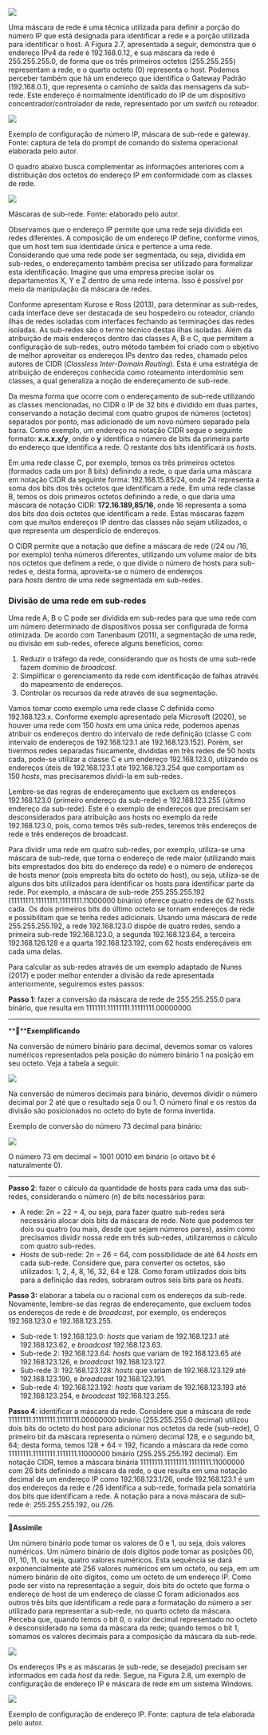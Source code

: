 [![](https://ampli-images.s3.amazonaws.com/production/441ebbed-9f24-4dc7-8193-c5ee3ef8267e/original)](https://ampli-images.s3.amazonaws.com/production/441ebbed-9f24-4dc7-8193-c5ee3ef8267e/original)

Uma máscara de rede é uma técnica utilizada para definir a porção do número IP que está designada para identificar a rede e a porção utilizada para identificar o host. A Figura 2.7, apresentada a seguir, demonstra que o endereço IPv4 da rede é 192.168.0.12, e sua máscara da rede é 255.255.255.0, de forma que os três primeiros octetos (255.255.255) representam a rede, e o quarto octeto (0) representa o host. Podemos perceber também que há um endereço que identifica o Gateway Padrão (192.168.0.1), que representa o caminho de saída das mensagens da sub-rede. Este endereço é normalmente identificado do IP de um dispositivo concentrador/controlador de rede, representado por um _switch_ ou roteador.

[![](https://ampli-images.s3.amazonaws.com/production/3b112795-f37b-4d71-9652-011a846c9740/original)](https://ampli-images.s3.amazonaws.com/production/3b112795-f37b-4d71-9652-011a846c9740/original)

Exemplo de configuração de número IP, máscara de sub-rede e gateway. Fonte: captura de tela do prompt de comando do sistema operacional elaborada pelo autor.

O quadro abaixo busca complementar as informações anteriores com a distribuição dos octetos do endereço IP em conformidade com as classes de rede.

[![](https://ampli-images.s3.amazonaws.com/production/bb4249fe-9dda-445a-8f50-1ac183b2dccb/original)](https://ampli-images.s3.amazonaws.com/production/bb4249fe-9dda-445a-8f50-1ac183b2dccb/original)

Máscaras de sub-rede. Fonte: elaborado pelo autor.

Observamos que o endereço IP permite que uma rede seja dividida em redes diferentes. A composição de um endereço IP define, conforme vimos, que um host tem sua identidade única e pertence a uma rede. Considerando que uma rede pode ser segmentada, ou seja, dividida em sub-redes, o endereçamento também precisa ser utilizado para formalizar esta identificação. Imagine que uma empresa precise isolar os departamentos X, Y e Z dentro de uma rede interna. Isso é possível por meio da manipulação da máscara de redes.

Conforme apresentam Kurose e Ross (2013), para determinar as sub-redes, cada interface deve ser destacada de seu hospedeiro ou roteador, criando ilhas de redes isoladas com interfaces fechando as terminações das redes isoladas. As sub-redes são o termo técnico destas ilhas isoladas. Além da atribuição de mais endereços dentro das classes A, B e C, que permitem a configuração de sub-redes, outro método também foi criado com o objetivo de melhor aproveitar os endereços IPs dentro das redes, chamado pelos autores de CIDR (_Classless Inter-Domain Routing_). Esta é uma estratégia de atribuição de endereços conhecida como roteamento interdomínio sem classes, a qual generaliza a noção de endereçamento de sub-rede.

Da mesma forma que ocorre com o endereçamento de sub-rede utilizando as classes mencionadas, no CIDR o IP de 32 bits é dividido em duas partes, conservando a notação decimal com quatro grupos de números (octetos) separados por ponto, mas adicionado de um novo número separado pela barra. Como exemplo, um endereço na notação CIDR segue o seguinte formato: **x.x.x.x/y**, onde o **y** identifica o número de bits da primeira parte do endereço que identifica a rede. O restante dos bits identificará os _hosts_.

Em uma rede classe C, por exemplo, temos os três primeiros octetos (formados cada um por 8 bits) definindo a rede, o que daria uma máscara em notação CIDR da seguinte forma: 192.168.15.85/24, onde 24 representa a soma dos bits dos três octetos que identificam a rede. Em uma rede classe B, temos os dois primeiros octetos definindo a rede, o que daria uma máscara de notação CIDR: **172.16.189,85/16**, onde 16 representa a soma dos bits dos dois octetos que identificam a rede. Estas máscaras fazem com que muitos endereços IP dentro das classes não sejam utilizados, o que representa um desperdício de endereços.

O CIDR permite que a notação que define a máscara de rede (/24 ou /16, por exemplo) tenha números diferentes, utilizando um volume maior de bits nos octetos que definem a rede, o que divide o número de hosts para sub-redes e, desta forma, aproveita-se o número de endereços para _hosts_ dentro de uma rede segmentada em sub-redes.

### **Divisão de uma rede em sub-redes**

Uma rede A, B o C pode ser dividida em sub-redes para que uma rede com um número determinado de dispositivos possa ser configurada de forma otimizada. De acordo com Tanenbaum (2011), a segmentação de uma rede, ou divisão em sub-redes, oferece alguns benefícios, como:

1. Reduzir o tráfego da rede, considerando que os hosts de uma sub-rede fazem domínio de _broadcast_.
2. Simplificar o gerenciamento da rede com identificação de falhas através do mapeamento de endereços.
3. Controlar os recursos da rede através de sua segmentação.

Vamos tomar como exemplo uma rede classe C definida como 192.168.123.x. Conforme exemplo apresentado pela Microsoft (2020), se houver uma rede com 150 _hosts_ em uma única rede, podemos apenas atribuir os endereços dentro do intervalo de rede definição (classe C com intervalo de endereços de 192.168.123.1 até 192.168.123.152). Porém, ser tivermos redes separadas fisicamente, divididas em três redes de 50 hosts cada, pode-se utilizar a classe C e um endereço 192.168.123.0, utilizando os endereços úteis de 192.168.123.1 até 192.168.123.254 que comportam os 150 _hosts_, mas precisaremos dividi-la em sub-redes.

Lembre-se das regras de endereçamento que excluem os endereços 192.168.123.0 (primeiro endereço da sub-rede) e 192.168.123.255 (último endereço da sub-rede). Este é o exemplo de endereços que precisam ser desconsiderados para atribuição aos hosts no exemplo da rede 192.168.123.0, pois, como temos três sub-redes, teremos três endereços de rede e três endereços de broadcast.

Para dividir uma rede em quatro sub-redes, por exemplo, utiliza-se uma máscara de sub-rede, que torna o endereço de rede maior (utilizando mais bits emprestados dos bits do endereço da rede) e o número de endereços de hosts menor (pois empresta bits do octeto do host), ou seja, utiliza-se de alguns dos bits utilizados para identificar os hosts para identificar parte da rede. Por exemplo, a máscara de sub-rede 255.255.255.192 (11111111.11111111.11111111.11000000 binário) oferece quatro redes de 62 hosts cada. Os dois primeiros bits do último octeto se tornam endereços de rede e possibilitam que se tenha redes adicionais. Usando uma máscara de rede 255.255.255.192, a rede 192.168.123.0 dispõe de quatro redes, sendo a primeira sub-rede 192.168.123.0, a segunda 192.168.123.64, a terceira 192.168.126.128 e a quarta 192.168.123.192, com 62 hosts endereçáveis em cada uma delas.

Para calcular as sub-redes através de um exemplo adaptado de Nunes (2017) e poder melhor entender a divisão da rede apresentada anteriormente, seguiremos estes passos:

**Passo 1**: fazer a conversão da máscara de rede de 255.255.255.0 para binário, que resulta em 1111111.11111111.11111111.00000000.

______

**📝****Exemplificando**

Na conversão de número binário para decimal, devemos somar os valores numéricos representados pela posição do número binário 1 na posição em seu octeto. Veja a tabela a seguir.

[![](https://ampli-images.s3.amazonaws.com/production/e348e9ea-54ae-40ac-a8bb-a66f2245add2/original)](https://ampli-images.s3.amazonaws.com/production/e348e9ea-54ae-40ac-a8bb-a66f2245add2/original)

Na conversão de números decimais para binário, devemos dividir o número decimal por 2 até que o resultado seja 0 ou 1. O número final e os restos da divisão são posicionados no octeto do byte de forma invertida.

Exemplo de conversão do número 73 decimal para binário:

[![](https://ampli-images.s3.amazonaws.com/production/28a8d602-200c-40d2-8058-c9495aaceb06/original)](https://ampli-images.s3.amazonaws.com/production/28a8d602-200c-40d2-8058-c9495aaceb06/original)

O número 73 em decimal = 1001 0010 em binário (o oitavo bit é naturalmente 0).

______

**Passo 2**: fazer o cálculo da quantidade de hosts para cada uma das sub-redes, considerando o número (n) de bits necessários para:

- A rede: 2n = 22 = 4, ou seja, para fazer quatro sub-redes será necessário alocar dois bits da máscara de rede. Note que podemos ter dois ou quatro (ou mais, desde que sejam números pares), assim como precisamos dividir nossa rede em três sub-redes, utilizaremos o cálculo com quatro sub-redes.
- _Hosts_ de sub-rede: 2n = 26 = 64, com possibilidade de até 64 _hosts_ em cada sub-rede. Considere que, para converter os octetos, são utilizados: 1, 2, 4, 8, 16, 32, 64 e 128. Como foram utilizados dois bits para a definição das redes, sobraram outros seis bits para os _hosts_.

**Passo 3:** elaborar a tabela ou o racional com os endereços da sub-rede. Novamente, lembre-se das regras de endereçamento, que excluem todos os endereços de rede e de _broadcast_, por exemplo, os endereços 192.168.123.0 e 192.168.123.255.

- Sub-rede 1: 192.168.123.0: _hosts_ que variam de 192.168.123.1 até 192.168.123.62, e _broadcast_ 192.168.123.63.
- Sub-rede 2: 192.168.123.64: _hosts_ que variam de 192.168.123.65 até 192.168.123.126, e _broadcast_ 192.168.123.127.
- Sub-rede 3: 192.168.123.128: _hosts_ que variam de 192.168.123.129 até 192.168.123.190, e _broadcast_ 192.168.123.191.
- Sub-rede 4: 192.168.123.192: _hosts_ que variam de 192.168.123.193 até 192.168.123.254, e _broadcast_ 192.168.123.255.

**Passo 4**: identificar a máscara da rede. Considere que a máscara de rede 11111111.11111111.11111111.00000000 binário (255.255.255.0 decimal) utilizou dois bits do octeto do host para adicionar nos octetos da rede (sub-rede), O primeiro bit da máscara representa o número decimal 128, e o segundo bit, 64; desta forma, temos 128 + 64 = 192, ficando a máscara da rede como 11111111.11111111.1111111.11000000 binário (255.255.255.192 decimal). Em notação CIDR, temos a máscara binária 11111111.11111111.11111111.11000000 com 26 bits definindo a máscara da rede, o que resulta em uma notação decimal de um endereço IP como 192.168.123.1/26, onde 192.168.123.1 é um dos endereços da rede e /26 identifica a sub-rede, formada pela somatória dos bits que identificam a rede. A notação para a nova máscara de sub-rede é: 255.255.255.192, ou /26.

______

**🔁Assimile**

Um número binário pode tomar os valores de 0 e 1, ou seja, dois valores numéricos. Um número binário de dois dígitos pode tomar as posições 00, 01, 10, 11, ou seja, quatro valores numéricos. Esta sequência se dará exponencialmente até 256 valores numéricos em um octeto, ou seja, em um número binário de oito dígitos, como um octeto de um endereço IP. Como pode ser visto na representação a seguir, dois bits do octeto que forma o endereço de host de um endereço de classe C foram adicionados aos outros três bits que identificam a rede para a formatação do número a ser utilizado para representar a sub-rede, no quarto octeto da máscara. Perceba que, quando temos o bit 0, o valor decimal representado no octeto é desconsiderado na soma da máscara da rede; quando temos o bit 1, somamos os valores decimais para a composição da máscara da sub-rede.

[![](https://ampli-images.s3.amazonaws.com/production/8d9e02bc-92d0-491f-8158-927e75adb8a8/original)](https://ampli-images.s3.amazonaws.com/production/8d9e02bc-92d0-491f-8158-927e75adb8a8/original)

Os endereços IPs e as máscaras (e sub-rede, se desejado) precisam ser informados em cada _host_ da rede. Segue, na Figura 2.8, um exemplo de configuração de endereço IP e máscara de rede em um sistema Windows.

[![](https://ampli-images.s3.amazonaws.com/production/8aab1393-cf4a-4520-8d72-b301452b5b4e/original)](https://ampli-images.s3.amazonaws.com/production/8aab1393-cf4a-4520-8d72-b301452b5b4e/original)

Exemplo de configuração de endereço IP. Fonte: captura de tela elaborada pelo autor.